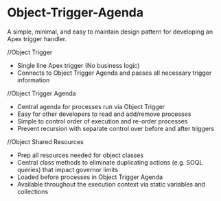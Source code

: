# Object-Trigger-Agenda

A simple, minimal, and easy to maintain design pattern for developing an Apex trigger handler.

//Object Trigger
- Single line Apex trigger (No business logic)
- Connects to Object Trigger Agenda and passes all necessary trigger information
  
//Object Trigger Agenda
- Central agenda for processes run via Object Trigger
- Easy for other developers to read and add/remove processes
- Simple to control order of execution and re-order processes
- Prevent recursion with separate control over before and after triggers
  
//Object Shared Resources
- Prep all resources needed for object classes
- Central class methods to eliminate duplicating actions (e.g. SOQL queries) that impact governor limits
- Loaded before processes in Object Trigger Agenda
- Available throughout the execution context via static variables and collections
